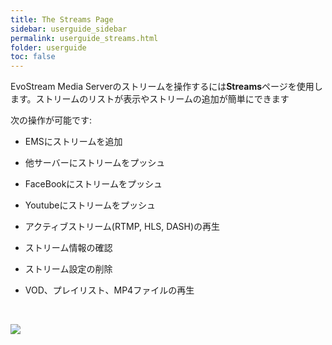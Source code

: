 ```yaml
---
title: The Streams Page
sidebar: userguide_sidebar
permalink: userguide_streams.html
folder: userguide
toc: false
---
```


EvoStream Media Serverのストリームを操作するには**Streams**ページを使用します。ストリームのリストが表示やストリームの追加が簡単にできます

次の操作が可能です:

- EMSにストリームを追加

- 他サーバーにストリームをプッシュ

- FaceBookにストリームをプッシュ

- Youtubeにストリームをプッシュ

- アクティブストリーム(RTMP, HLS, DASH)の再生

- ストリーム情報の確認

- ストリーム設定の削除

- VOD、プレイリスト、MP4ファイルの再生

  ​

![](images/userguide/streams.jpg)
